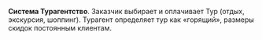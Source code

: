 
**Система Турагентство**. Заказчик выбирает и оплачивает Тур (отдых, экскурсия,
шоппинг). Турагент определяет тур как «горящий», размеры скидок постоянным клиентам.
